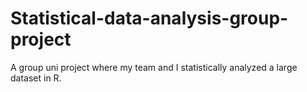 # Statistical-data-analysis-group-project
A group uni project where my team and I statistically analyzed a large dataset in R. 
